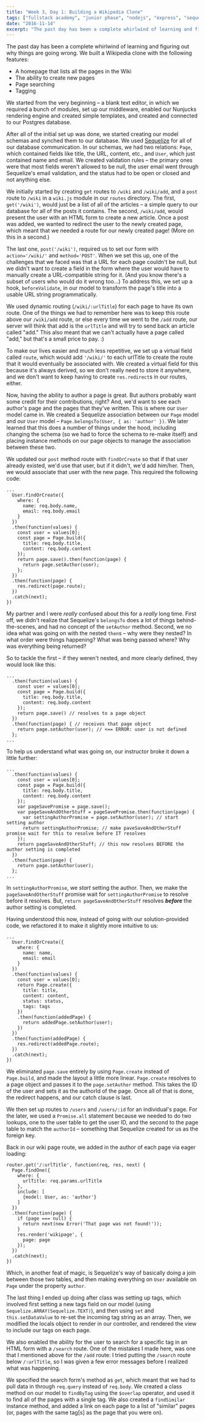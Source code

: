 ```yaml
---
title: "Week 3, Day 1: Building a Wikipedia Clone"
tags: ["fullstack academy", "junior phase", "nodejs", "express", "sequelize"]
date: "2016-11-14"
excerpt: "The past day has been a complete whirlwind of learning and figuring out why things are going wrong. We built a Wikipedia clone with the following features: * A homepage that lists all the pages in the Wiki * The ability to create new pages * Page searching * Tagging"
---
```


The past day has been a complete whirlwind of learning and figuring out why things are going wrong. We built a Wikipedia clone with the following features:

* A homepage that lists all the pages in the Wiki
* The ability to create new pages
* Page searching
* Tagging

We started from the very beginning – a blank text editor, in which we required a bunch of modules, set up our middleware, enabled our Nunjucks rendering engine and created simple templates, and created and connected to our Postgres database.

After all of the initial set up was done, we started creating our model schemas and synched them to our database. We used  [Sequelize](http://docs.sequelizejs.com/en/v3) for all of our database communication. In our schemas, we had two relations: `Page`, which contained fields like title, the URL, content, etc., and `User`, which just contained name and email. We created validation rules – the primary ones were that most fields weren't allowed to be null, the user email went through Sequelize's email validation, and the status had to be open or closed and not anything else.

We initially started by creating `get` routes to `/wiki` and `/wiki/add`, and a `post` route to `/wiki` in a `wiki.js` module in our `routes` directory. The first, `get('/wiki')`, would just be a list of all of the articles – a simple query to our database for all of the posts it contains. The second, `/wiki/add`, would present the user with an HTML form to create a new article. Once a post was added, we wanted to redirect the user to the newly created page, which meant that we needed a route for our newly created page! (More on this in a second.)

The last one, `post('/wiki')`, required us to set our form with `action='/wiki/'` and `method='POST'`. When we set this up, one of the challenges that we faced was that a URL for each page couldn't be null, but we didn't want to create a field in the form where the user would have to manually create a URL-compatible string for it. (And you know there's a subset of users who would do it wrong too...) To address this, we set up a hook, `beforeValidate`, in our model to transform the page's title into a usable URL string programmatically.

We used dynamic routing (`/wiki/:urlTitle`) for each page to have its own route. One of the things we had to remember here was to keep this route above our `/wiki/add` route, or else every time we went to the `/add` route, our server will think that add is the `urlTitle` and will try to send back an article called "add." This also meant that we can't actually have a page called "add," but that's a small price to pay. :)

To make our lives easier and much less repetitive, we set up a virtual field called `route`, which would add `'/wiki/'` to each urlTitle to create the route that it would eventually be associated with. We created a virtual field for this because it's always derived, so we don't really need to store it anywhere, and we don't want to keep having to create `res.redirect`s in our routes, either.

Now, having the ability to author a page is great. But authors probably want some credit for their contributions, right? And, we'd want to see each author's page and the pages that they've written. This is where our `User` model came in. We created a Sequelize association between our `Page` model and our `User` model – `Page.belongsTo(User, { as: 'author' })`. We later learned that this does a number of things under the hood, including changing the schema (so we had to force the schema to re-make itself) and placing instance methods on our page objects to manage the association between these two.

We updated our `post` method route with `findOrCreate` so that if that user already existed, we'd use that user, but if it didn't, we'd add him/her. Then, we would associate that user with the new page. This required the following code:

```
...
  User.findOrCreate({
    where: {
      name: req.body.name,
      email: req.body.email
    }
  })
  .then(function(values) {
    const user = values[0];
    const page = Page.build({
      title: req.body.title,
      content: req.body.content
    });
    return page.save().then(function(page) {
      return page.setAuthor(user);
    };
  })
  .then(function(page) {
    res.redirect(page.route);
  })
  .catch(next);
})
```

My partner and I were *really* confused about this for a *really* long time. First off, we didn't realize that Sequelize's `belongsTo` does a lot of things behind-the-scenes, and had no concept of the `setAuthor` method. Second, we no idea what was going on with the nested `then`s – why were they nested? In what order were things happening? What was being passed where? Why was everything being returned?

So to tackle the first – if they weren't nested, and more clearly defined, they would look like this:

```
...
  .then(function(values) {
    const user = values[0];
    const page = Page.build({
      title: req.body.title,
      content: req.body.content
    });
    return page.save() // resolves to a page object
  })
  .then(function(page) { // receives that page object
    return page.setAuthor(user); // <== ERROR: user is not defined
  };
...
```

To help us understand what was going on, our instructor broke it down a little further:

```
...
  .then(function(values) {
    const user = values[0];
    const page = Page.build({
      title: req.body.title,
      content: req.body.content
    });
    var pageSavePromise = page.save();
    var pageSaveAndOtherStuff = pageSavePromise.then(function(page) {
      var settingAuthorPromise = page.setAuthor(user); // start setting author
      return settingAuthorPromise; // make paveSaveAndOtherStuff promise wait for this to resolve before IT resolves
    });
    return pageSaveAndOtherStuff; // this now resolves BEFORE the author setting is completed
  })
  .then(function(page) {
    return page.setAuthor(user);
  };
...
```

In `settingAuthorPromise`, we *start* setting the author. Then, we make the `pageSaveAndOtherStuff` promise wait for `settingAuthorPromise` to resolve before it resolves. But, `return pageSaveAndOtherStuff` resolves __*before*__ the author setting is completed.

Having understood this now, instead of going with our solution-provided code, we refactored it to make it slightly more intuitive to us:

```
...
  User.findOrCreate({
    where: {
      name: name,
      email: email
    }
  })
  .then(function(values) {
    const user = values[0];
    return Page.create({
      title: title,
      content: content,
      status: status,
      tags: tags
    })
    .then(function(addedPage) {
      return addedPage.setAuthor(user);
    })
  })
  .then(function(addedPage) {
    res.redirect(addedPage.route);
  })
  .catch(next);
})
```

We eliminated `page.save` entirely by using `Page.create` instead of `Page.build`, and made the layout a little more linear. `Page.create` resolves to a page object and passes it to the `page.setAuthor` method. This takes the ID of the user and sets it as the authorId of the page. Once all of that is done, the redirect happens, and our catch clause is last.

We then set up routes to `/users` and `/users/:id` for an individual's page. For the later, we used a `Promise.all` statement because we needed to do two lookups, one to the user table to get the user ID, and the second to the page table to match the `authorId` – something that Sequelize created for us as the foreign key.

Back in our wiki page route, we added in the author of each page via eager loading:

```
router.get('/:urlTitle', function(req, res, next) {
  Page.findOne({
    where: {
      urlTitle: req.params.urlTitle
    },
    include: [
      {model: User, as: 'author'}
    ]
  })
  .then(function(page) {
    if (page === null) {
      return next(new Error('That page was not found!'));
    }
    res.render('wikipage', {
      page: page
    });
  })
  .catch(next);
})
```

Which, in another feat of magic, is Sequelize's way of basically doing a join between those two tables, and then making everything on `User` available on `Page` under the property `author`.

The last thing I ended up doing after class was setting up tags, which involved first setting a new tags field on our model (using `Sequelize.ARRAY(Sequelize.TEXT)`), and then using `set` and `this.setDataValue` to re-set the incoming tag string as an array. Then, we modified the locals object to render in our controller, and rendered the view to include our tags on each page.

We also enabled the ability for the user to search for a specific tag in an HTML form with a `/search` route. One of the mistakes I made here, was one that I mentioned above for the `/add` route: I tried putting the `/search` route below `/:urlTitle`, so I was given a few error messages before I realized what was happening.

We specified the search form's method as `get`, which meant that we had to pull data in through `req.query` instead of `req.body`. We created a class method on our model to `findByTag` using the `$overlap` operator, and used it to find all of the pages with a single tag. We also created a `findSimilar` instance method, and added a link on each page to a list of "similar" pages (or, pages with the same tag[s] as the page that you were on).
